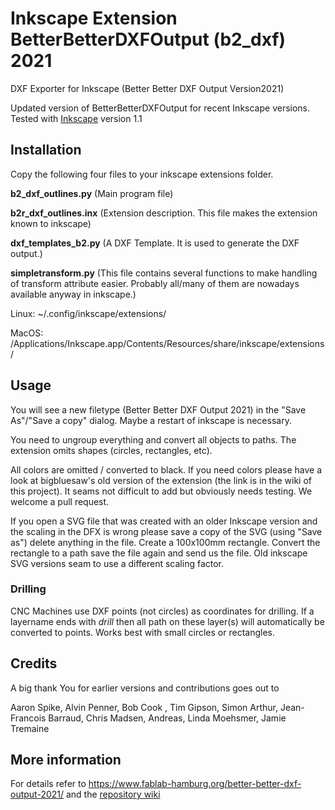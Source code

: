 # Inkscape Extension BetterBetterDXFOutput (b2_dxf) 2021
DXF Exporter for Inkscape (Better Better DXF Output Version2021)

Updated version of BetterBetterDXFOutput for recent Inkscape versions. Tested with [Inkscape](https://inkscape.org) version 1.1

## Installation ##

Copy the following four files to your inkscape extensions folder. 

**b2_dxf_outlines.py** (Main program file)

**b2r_dxf_outlines.inx** (Extension description. This file makes the extension known to inkscape)

**dxf_templates_b2.py** (A DXF Template. It is used to generate the DXF output.)

**simpletransform.py** (This file contains several functions to make handling of transform
attribute easier. Probably all/many of them are nowadays available anyway in inkscape.)

Linux:
~/.config/inkscape/extensions/ 

MacOS:
/Applications/Inkscape.app/Contents/Resources/share/inkscape/extensions/

## Usage ##
You will see a new filetype (Better Better DXF Output 2021) in the "Save As"/"Save a copy" dialog. Maybe a restart of inkscape is necessary.

You need to ungroup everything and convert all objects to paths. The extension omits shapes (circles, rectangles, etc). 

All colors are omitted / converted to black. If you need colors please have a look at bigbluesaw's old version of the extension (the link is in the wiki of this project). It seams not difficult to add but obviously needs testing. We welcome a pull request.

If you open a SVG file that was created with an older Inkscape version and the scaling in the DFX is wrong please save a copy of the SVG (using "Save as") delete anything in the file. Create a 100x100mm rectangle. Convert the rectangle to a path save the file again and send us the file. Old inkscape SVG versions seam to use a different scaling factor.

### Drilling ###

CNC Machines use DXF points (not circles) as coordinates for drilling. If a layername ends with *drill* then all path on these layer(s) will automatically be converted to points. Works best with small circles or rectangles.


## Credits

A big thank You for earlier versions and contributions goes out to

Aaron Spike, Alvin Penner, Bob Cook , Tim Gipson, Simon Arthur, Jean-Francois Barraud, Chris Madsen, Andreas, Linda Moehsmer, Jamie Tremaine

## More information

For details refer to https://www.fablab-hamburg.org/better-better-dxf-output-2021/ and the [repository wiki](https://github.com/Fab-Lab-Fabulous-St-Pauli-Hamburg-DE/InkscapeExtension_BetterBetterDXFOutput2021/wiki)
